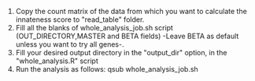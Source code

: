 1. Copy the count matrix of the data from which you want to calculate the innateness score to "read_table" folder.
2. Fill all the blanks of whole_analysis_job.sh script (OUT_DIRECTORY,MASTER and BETA fields) -Leave BETA as default unless you want to try all genes-.
3. Fill your desired output directory in the "output_dir" option, in the "whole_analysis.R" script
4. Run the analysis as follows:
qsub whole_analysis_job.sh 

